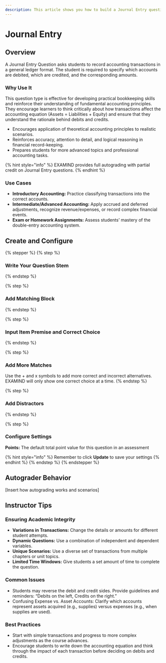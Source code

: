 ```yaml
---
description: This article shows you how to build a Journal Entry question in EXAMIND
---
```


# Journal Entry

## Overview

A Journal Entry Question asks students to record accounting transactions in a general ledger format. The student is required to specify which accounts are debited, which are credited, and the corresponding amounts.

### Why Use It

This question type is effective for developing practical bookkeeping skills and reinforce their understanding of fundamental accounting principles. They encourage learners to think critically about how transactions affect the accounting equation (Assets = Liabilities + Equity) and ensure that they understand the rationale behind debits and credits.

* Encourages application of theoretical accounting principles to realistic scenarios.
* Reinforces accuracy, attention to detail, and logical reasoning in financial record-keeping.
* Prepares students for more advanced topics and professional accounting tasks.

{% hint style="info" %}
EXAMIND provides full autograding with partial credit on Journal Entry questions.
{% endhint %}

### Use Cases

* **Introductory Accounting:** Practice classifying transactions into the correct accounts.
* **Intermediate/Advanced Accounting:** Apply accrued and deferred adjustments, recognize revenue/expenses, or record complex financial events.
* **Exam or Homework Assignments:** Assess students’ mastery of the double-entry accounting system.

## Create and Configure

{% stepper %}
{% step %}
### Write Your Question Stem
{% endstep %}

{% step %}
### Add Matching Block
{% endstep %}

{% step %}
### Input Item Premise and Correct Choice
{% endstep %}

{% step %}
### Add More Matches

Use the + and x symbols to add more correct and incorrect alternatives. EXAMIND will only show one correct choice at a time.
{% endstep %}

{% step %}
### Add Distractors
{% endstep %}

{% step %}
### Configure Settings

**Points:** The default total point value for this question in an assessment

{% hint style="info" %}
Remember to click **Update** to save your settings
{% endhint %}
{% endstep %}
{% endstepper %}

## Autograder Behavior

\[Insert how autograding works and scenarios]

## Instructor Tips

### Ensuring Academic Integrity

* **Variations in Transactions:** Change the details or amounts for different student attempts.
* **Dynamic Questions:** Use a combination of independent and dependent variables.
* **Unique Scenarios:** Use a diverse set of transactions from multiple chapters or unit topics.
* **Limited Time Windows:** Give students a set amount of time to complete the question.

### Common Issues

* Students may reverse the debit and credit sides. Provide guidelines and reminders: “Debits on the left, Credits on the right.”
* Confusing Expense vs. Asset Accounts: Clarify which accounts represent assets acquired (e.g., supplies) versus expenses (e.g., when supplies are used).

### Best Practices

* Start with simple transactions and progress to more complex adjustments as the course advances.
* Encourage students to write down the accounting equation and think through the impact of each transaction before deciding on debits and credits.

